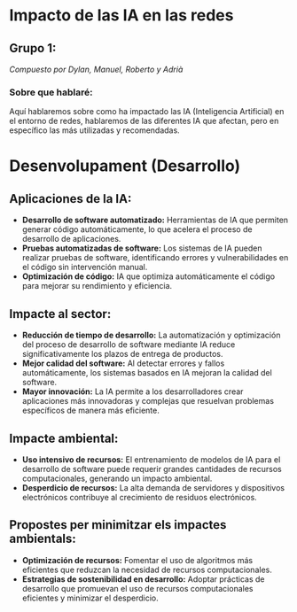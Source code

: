 # Impacto de las IA en las redes
## Grupo 1:
_Compuesto por Dylan, Manuel, Roberto y Adrià_

### Sobre que hablaré:
Aquí hablaremos sobre como ha impactado las IA (Inteligencia Artificial) en el entorno de redes, hablaremos de las diferentes IA que afectan, pero en específico las más utilizadas y recomendadas.

# Desenvolupament (Desarrollo)
 
## Aplicaciones de la IA:
- **Desarrollo de software automatizado:** Herramientas de IA que permiten generar código automáticamente, lo que acelera el proceso de desarrollo de aplicaciones.
- **Pruebas automatizadas de software:** Los sistemas de IA pueden realizar pruebas de software, identificando errores y vulnerabilidades en el código sin intervención manual.
- **Optimización de código:** IA que optimiza automáticamente el código para mejorar su rendimiento y eficiencia.

## Impacte al sector:
- **Reducción de tiempo de desarrollo:** La automatización y optimización del proceso de desarrollo de software mediante IA reduce significativamente los plazos de entrega de productos.
- **Mejor calidad del software:** Al detectar errores y fallos automáticamente, los sistemas basados en IA mejoran la calidad del software.
- **Mayor innovación:** La IA permite a los desarrolladores crear aplicaciones más innovadoras y complejas que resuelvan problemas específicos de manera más eficiente.

## Impacte ambiental:
- **Uso intensivo de recursos:** El entrenamiento de modelos de IA para el desarrollo de software puede requerir grandes cantidades de recursos computacionales, generando un impacto ambiental.
- **Desperdicio de recursos:** La alta demanda de servidores y dispositivos electrónicos contribuye al crecimiento de residuos electrónicos.

## Propostes per minimitzar els impactes ambientals:
- **Optimización de recursos:** Fomentar el uso de algoritmos más eficientes que reduzcan la necesidad de recursos computacionales.
- **Estrategias de sostenibilidad en desarrollo:** Adoptar prácticas de desarrollo que promuevan el uso de recursos computacionales eficientes y minimizar el desperdicio.
